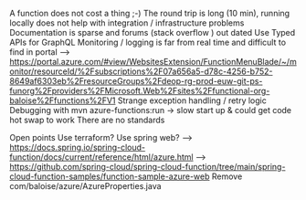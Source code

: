 A function does not cost a thing ;-)
The round trip is long (10 min), running locally does not help with integration / infrastructure problems
Documentation is sparse and forums (stack overflow ) out dated
Use Typed APIs for GraphQL
Monitoring / logging is far from real time and difficult to find in portal
	--> https://portal.azure.com/#view/WebsitesExtension/FunctionMenuBlade/~/monitor/resourceId/%2Fsubscriptions%2F07a656a5-d78c-4256-b752-8649af6303eb%2FresourceGroups%2Fdeop-rg-prod-euw-git-ps-funorg%2Fproviders%2FMicrosoft.Web%2Fsites%2Ffunctional-org-baloise%2Ffunctions%2FV1
Strange exception handling / retry logic
Debugging with mvn azure-functions:run -> slow start up & could get code hot swap to work
There are no standards

Open points
Use terraform?
Use spring web? 
	--> https://docs.spring.io/spring-cloud-function/docs/current/reference/html/azure.html
	--> https://github.com/spring-cloud/spring-cloud-function/tree/main/spring-cloud-function-samples/function-sample-azure-web
Remove com/baloise/azure/AzureProperties.java